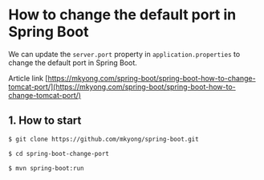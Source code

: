 # How to change the default port in Spring Boot
We can update the `server.port` property in `application.properties` to change the default port in Spring Boot. 

Article link
[https://mkyong.com/spring-boot/spring-boot-how-to-change-tomcat-port/](https://mkyong.com/spring-boot/spring-boot-how-to-change-tomcat-port/)

## 1. How to start
```bash
$ git clone https://github.com/mkyong/spring-boot.git

$ cd spring-boot-change-port

$ mvn spring-boot:run
```


